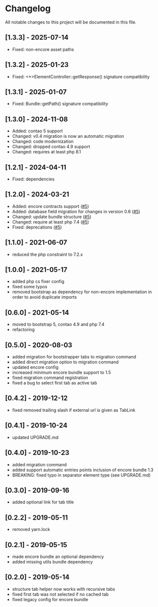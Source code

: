 # Changelog

All notable changes to this project will be documented in this file.

## [1.3.3] - 2025-07-14
- Fixed: non-encore asset paths

## [1.3.2] - 2025-01-23
- Fixed: <*>ElementController::getResponse() signature compatibility

## [1.3.1] - 2025-01-07
- Fixed: Bundle::getPath() signature compatibility

## [1.3.0] - 2024-11-08
- Added: contao 5 support
- Changed: v0.4 migration is now an automatic migration
- Changed: code modernization
- Changed: dropped contao 4.9 support
- Changed: requires at least php 8.1

## [1.2.1] - 2024-04-11
- Fixed: dependencies

## [1.2.0] - 2024-03-21
- Added: encore contracts support ([#5](https://github.com/heimrichhannot/contao-tab-control-bundle/pull/5))
- Added: database field migration for changes in version 0.6 ([#5](https://github.com/heimrichhannot/contao-tab-control-bundle/pull/5))
- Changed: update bundle structure ([#5](https://github.com/heimrichhannot/contao-tab-control-bundle/pull/5))
- Changed: require at least php 7.4 ([#5](https://github.com/heimrichhannot/contao-tab-control-bundle/pull/5))
- Fixed: deprecations ([#5](https://github.com/heimrichhannot/contao-tab-control-bundle/pull/5))

## [1.1.0] - 2021-06-07

- reduced the php constraint to 7.2.x

## [1.0.0] - 2021-05-17

- added php cs fixer config
- fixed some typos
- removed bootstrap as dependency for non-encore implementation in order to avoid duplicate imports

## [0.6.0] - 2021-05-14

- moved to bootstrap 5, contao 4.9 and php 7.4
- refactoring

## [0.5.0] - 2020-08-03

- added migration for bootstrapper tabs to migration command
- added direct migration option to migration command
- updated encore config
- increased minimum encore bundle support to 1.5
- fixed migration command registration
- fixed a bug to select first tab as active tab

## [0.4.2] - 2019-12-12

- fixed removed trailing slash if external url is given as TabLink

## [0.4.1] - 2019-10-24

- updated UPGRADE.md

## [0.4.0] - 2019-10-23

- added migration command
- added support automatic entries points inclusion of encore bundle 1.3
- BREAKING: fixed typo in separator element type (see UPGRADE.md)

## [0.3.0] - 2019-09-16

- added optional link for tab title

## [0.2.2] - 2019-05-11

- removed yarn.lock

## [0.2.1] - 2019-05-15

- made encore bundle an optional dependency
- added missing utils bundle dependency

## [0.2.0] - 2019-05-14

- structure tab helper now works with recursive tabs
- fixed first tab was not selected if no cached tab
- fixed legacy config for encore bundle
